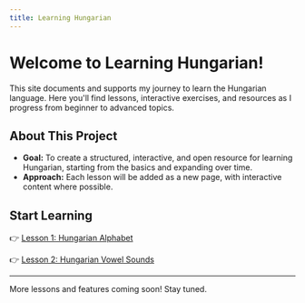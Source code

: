 ```yaml
---
title: Learning Hungarian
---
```


# Welcome to Learning Hungarian!

This site documents and supports my journey to learn the Hungarian language. Here you'll find lessons, interactive exercises, and resources as I progress from beginner to advanced topics.

## About This Project
- **Goal:** To create a structured, interactive, and open resource for learning Hungarian, starting from the basics and expanding over time.
- **Approach:** Each lesson will be added as a new page, with interactive content where possible.

## Start Learning

👉 [Lesson 1: Hungarian Alphabet](_lessons/alphabet.html)

👉 [Lesson 2: Hungarian Vowel Sounds](_lessons/vowelsounds.html)

---

More lessons and features coming soon! Stay tuned.

